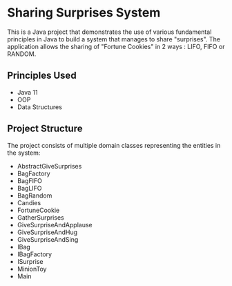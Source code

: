 # Sharing Surprises System

<p>This is a Java project that demonstrates the use of various fundamental principles in Java to build a system that manages to share "surprises". The application allows the sharing of "Fortune Cookies" in 2 ways : LIFO, FIFO or RANDOM.</p>

## Principles Used
<ul>
  <li>Java 11</li>
  <li>OOP</li>
  <li>Data Structures</li>
</ul>

## Project Structure

<p>The project consists of multiple domain classes representing the entities in the system: </p>
<ul>
  <li>AbstractGiveSurprises</li>
  <li>BagFactory</li>
  <li>BagFIFO</li>
  <li>BagLIFO</li>
  <li>BagRandom</li>
  <li>Candies</li>
  <li>FortuneCookie</li>
  <li>GatherSurprises</li>
  <li>GiveSurpriseAndApplause</li>
  <li>GiveSurpriseAndHug</li>
  <li>GiveSurpriseAndSing</li>
  <li>IBag</li>
  <li>IBagFactory</li>
  <li>ISurprise</li>
  <li>MinionToy</li>
  <li>Main</li>
</ul>
